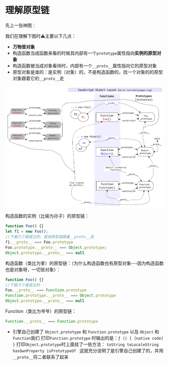 # 理解原型链

先上一张神图：

我们在理解下图时⚠️主要以下几点：

* **万物皆对象**
* 构造函数当成函数来看的时候其内部有一个`prototype`属性指向**实例的原型对象**
* 构造函数被当成对象看待时，内部有一个`__proto__`属性指向它的原型对象
* 原型对象是谁的：是实例（对象）的，不是构造函数的，找一个对象的的原型对象跟着它的`__proto__`走

![prototype](./assert/prototype.png "prototype")

构造函数的实例（比喻为孙子）的原型链：
```javascript
function Foo() {}
let f1 = new Foo();
//下面几个是成立的，查找原型链跟着__proto__走
f1.__proto__ === Foo.prototype
Foo.prototype.__proto__ === Object.prototype;
Object.prototype.__proto__ === null
```

构造函数（类比为爹）的原型链：（为什么构造函数也有原型对象---因为构造函数也是对象呀，一切皆对象）：

```javascript
function Foo() {}
//下面几个是成立的
Foo.__proto__ === Function.prototype
Function.prototype.__proto__ === Object.prototype
Object.prototype.__proto__ === null
```

Function（类比为爷爷）的原型链：

```javascript
Function.__proto__ === Function.prototype
```

* 引擎自己创建了 `Object.prototype` 和 `Function.prototype`  以及 `Object` 和 `Function`我们 打印`Function.prototype` 时输出的是：`ƒ () { [native code] }` 打印`Object.prototype`时上面挂了一些方法： `toString toLocaleString hasOwnProperty isPrototypeOf ` 这就充分说明了是引擎自己创建了的，并用`__proto__`将二者联系了起来